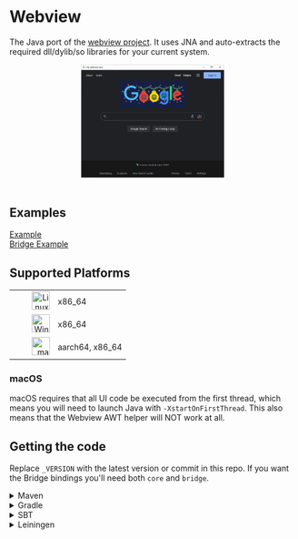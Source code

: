 # Webview

The Java port of the [webview project](https://github.com/webview/webview). It uses JNA and auto-extracts the required dll/dylib/so libraries for your current system.

<div align="center">
    <img alt="browser" src="demo.png" width="50%" />
    <br />
    <br />
</div>

## Examples

[Example](https://github.com/webview/webview_java/blob/main/core/src/test/java/com/example/webview_java/Example.java)  
[Bridge Example](https://github.com/webview/webview_java/blob/main/bridge/src/test/java/com/example/webview_java/BridgeExample.java)

## Supported Platforms

<table width=300>
    <tr>
        <td align="right" width=64>
            <img src="https://simpleicons.org/icons/linux.svg" title="Linux" width="32" height="32">
        </td>
        <td align="left">
            x86_64
        </td>
    </tr>
    <tr>
        <td align="right" width=64>
            <img src="https://simpleicons.org/icons/windows.svg" title="Windows" width="32" height="32">
        </td>
        <td align="left">
            x86_64
        </td>
    </tr>
    <tr>
        <td align="right" width=64>
            <img src="https://simpleicons.org/icons/apple.svg" title="macOS" width="32" height="32">
        </td>
        <td align="left">
            aarch64, x86_64
        </td>
    </tr>
</table>

### macOS

macOS requires that all UI code be executed from the first thread, which means you will need to launch Java with `-XstartOnFirstThread`. This also means that the Webview AWT helper will NOT work at all.

## Getting the code

Replace `_VERSION` with the latest version or commit in this repo. If you want the Bridge bindings you'll need both `core` and `bridge`.

<details>
  <summary>Maven</summary>
  
```xml
<repositories>
    <repository>
        <id>jitpack.io</id>
        <url>https://jitpack.io</url>
    </repository>
</repositories>

<dependency>
    <groupId>com.github.webview.webview_java</groupId>
    <artifactId>core</artifactId>
    <version>_VERSION</version>
</dependency>
```
</details>

<details>
<summary>Gradle</summary>

```gradle
allprojects {
  repositories {
    maven { url 'https://jitpack.io' }
  }
}

dependencies {
  implementation 'co.casterlabs:Commons.core:_VERSION'
}
```

</details>

<details>
  <summary>SBT</summary>

```sbt
resolvers += "jitpack" at "https://jitpack.io"

libraryDependencies += "com.github.webview.webview_java" % "core" % "\_VERSION"
```

</details>

<details>
<summary>Leiningen</summary>

```lein
:repositories [["jitpack" "https://jitpack.io"]]

:dependencies [[com.github.webview.webview_java/core "_VERSION"]]
```

</details>
